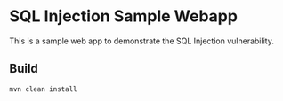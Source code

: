 # SQL Injection Sample Webapp

This is a sample web app to demonstrate the SQL Injection vulnerability.


## Build
```
mvn clean install
```
